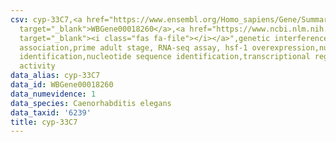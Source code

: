 ```yaml
---
csv: cyp-33C7,<a href="https://www.ensembl.org/Homo_sapiens/Gene/Summary?db=core;g=WBGene00018260"
  target="_blank">WBGene00018260</a>,<a href="https://www.ncbi.nlm.nih.gov/pubmed/30894454"
  target="_blank"><i class="fas fa-file"></i></a>",genetic interference,functional
  association,prime adult stage, RNA-seq assay, hsf-1 overexpression,nucleotide sequence
  identification,nucleotide sequence identification,transcriptional regulation,up-regulates
  activity
data_alias: cyp-33C7
data_id: WBGene00018260
data_numevidence: 1
data_species: Caenorhabditis elegans
data_taxid: '6239'
title: cyp-33C7
---
```

